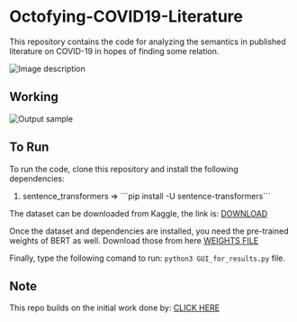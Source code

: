 # Octofying-COVID19-Literature

This repository contains the code for analyzing the semantics in published literature on COVID-19 in hopes of finding some relation.

![Image description](https://github.com/kjanjua26/Octofying-COVID19-Literature/raw/master/video/logo.png)

## Working
![Output sample](https://github.com/kjanjua26/Octofying-COVID19-Literature/raw/master/video/out.gif)

## To Run
To run the code, clone this repository and install the following dependencies:
<ol>
  <li>sentence_transformers => ```pip install -U sentence-transformers``` </li>
</ol>
The dataset can be downloaded from Kaggle, the link is: <a href="https://www.kaggle.com/allen-institute-for-ai/CORD-19-research-challenge">DOWNLOAD</a>

Once the dataset and dependencies are installed, you need the pre-trained weights of BERT as well.
Download those from here <a href="https://drive.google.com/uc?id=1-PYF5y1hIpzwoXosNIpBP2L_Gyt5oUbv&export=download">WEIGHTS FILE</a>

Finally, type the following comand to run: ```python3 GUI_for_results.py``` file.

## Note
This repo builds on the initial work done by: <a href="https://www.kaggle.com/theamrzaki/covid-19-bert-researchpapers-semantic-search">CLICK HERE</a>
